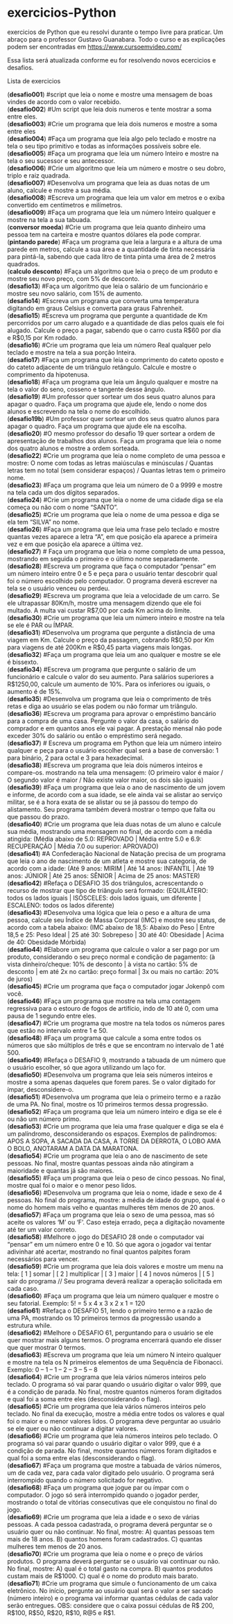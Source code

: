 # exercicios-Python
exercicios de Python que eu resolvi durante o tempo livre para praticar. Um abraço para o professor Gustavo Guanabara.
Todo o curso e as explicações podem ser encontradas em https://www.cursoemvideo.com/

Essa lista será atualizada conforme eu for resolvendo novos ecercicios e desafios.

Lista de exercicios
<div text-align:right">
(<b>desafio001</b>) #script que leia o nome e mostre uma mensagem de boas vindes de acordo com o valor recebido.<br>
(<b>desafio002</b>) #Um script que leia dois numeros e tente mostrar a soma entre eles. <br>
(<b>desafio003</b>) #Crie um programa que leia dois numeros e mostre a soma entre eles<br>
(<b>desafio004</b>) #Faça um programa que leia algo pelo teclado e mostre na tela o seu tipo primitivo e todas as informações possíveis sobre ele.<br>
(<b>desafio005</b>) #Faça um programa que leia um número Inteiro e mostre na tela o seu sucessor e seu antecessor.<br>
(<b>desafio006</b>) #Crie um algoritmo que leia um número e mostre o seu dobro, triplo e raiz quadrada.<br>
(<b>desafio007</b>) #Desenvolva um programa que leia as duas notas de um aluno, calcule e mostre a sua média.<br>
(<b>desafio008</b>) #Escreva um programa que leia um valor em metros e o exiba convertido em centímetros e milímetros.<br>
(<b>desafio009</b>) #Faça um programa que leia um número Inteiro qualquer e mostre na tela a sua tabuada.<br>
(<b>conversor moeda</b>) #Crie um programa que leia quanto dinheiro uma pessoa tem na carteira e mostre quantos dólares ela pode comprar.<br>
(<b>pintando parede</b>) #Faça um programa que leia a largura e a altura de uma parede em metros, calcule a sua área e a quantidade de tinta necessária para pintá-la, sabendo que cada litro de tinta pinta uma área de 2 metros quadrados.<br>
(<b>calculo desconto</b>) #Faça um algoritmo que leia o preço de um produto e mostre seu novo preço, com 5% de desconto.<br>
(<b>desafio13</b>) #Faça um algoritmo que leia o salário de um funcionário e mostre seu novo salário, com 15% de aumento.<br>
(<b>desafio14</b>) #Escreva um programa que converta uma temperatura digitando em graus Celsius e converta para graus Fahrenheit.<br>
(<b>desafio15</b>) #Escreva um programa que pergunte a quantidade de Km percorridos por um carro alugado e a quantidade de dias pelos quais ele foi alugado. Calcule o preço a pagar, sabendo que o carro custa R$60 por dia e R$0,15 por Km rodado.<br>
(<b>desafio16</b>) #Crie um programa que leia um número Real qualquer pelo teclado e mostre na tela a sua porção Inteira.<br>
(<b>desafio17</b>) #Faça um programa que leia o comprimento do cateto oposto e do cateto adjacente de um triângulo retângulo. Calcule e mostre o comprimento da hipotenusa.<br>
(<b>desafio18</b>) #Faça um programa que leia um ângulo qualquer e mostre na tela o valor do seno, cosseno e tangente desse ângulo.<br>
(<b>desafio19</b>) #Um professor quer sortear um dos seus quatro alunos para apagar o quadro. Faça um programa que ajude ele, lendo o nome dos alunos e escrevendo na tela o nome do escolhido.<br>
(<b>desafio19b</b>) #Um professor quer sortear um dos seus quatro alunos para apagar o quadro. Faça um programa que ajude ele na escolha.<br>
(<b>desafio20</b>) #O mesmo professor do desafio 19 quer sortear a ordem de apresentação de trabalhos dos alunos. Faça um programa que leia o nome dos quatro alunos e mostre a ordem sorteada.<br>
(<b>desafio22</b>) #Crie um programa que leia o nome completo de uma pessoa e mostre:
O nome com todas as letras maiúsculas e minúsculas / Quantas letras tem no total (sem considerar espaços) / Quantas letras tem o primeiro nome.<br>
(<b>desafio23</b>) #Faça um programa que leia um número de 0 a 9999 e mostre na tela cada um dos dígitos separados.<br>
(<b>desafio24</b>) #Crie um programa que leia o nome de uma cidade diga se ela começa ou não com o nome “SANTO”.<br>
(<b>desafio25</b>) #Crie um programa que leia o nome de uma pessoa e diga se ela tem “SILVA” no nome.<br>
(<b>desafio26</b>) #Faça um programa que leia uma frase pelo teclado e mostre quantas vezes aparece a letra “A”, em que posição ela aparece a primeira vez e em que posição ela aparece a última vez.<br>
(<b>desafio27</b>) # Faça um programa que leia o nome completo de uma pessoa, mostrando em seguida o primeiro e o último nome separadamente.<br>
(<b>desafio28</b>) #Escreva um programa que faça o computador “pensar” em um número inteiro entre 0 e 5 e peça para o usuário tentar descobrir qual foi o número escolhido pelo computador. O programa deverá escrever na tela se o usuário venceu ou perdeu.<br>
(<b>desafio29</b>) #Escreva um programa que leia a velocidade de um carro. Se ele ultrapassar 80Km/h, mostre uma mensagem dizendo que ele foi multado. A multa vai custar R$7,00 por cada Km acima do limite.<br>
(<b>desafio30</b>) #Crie um programa que leia um número inteiro e mostre na tela se ele é PAR ou ÍMPAR.<br>
(<b>desafio31</b>) #Desenvolva um programa que pergunte a distância de uma viagem em Km. Calcule o preço da passagem, cobrando R$0,50 por Km para viagens de até 200Km e R$0,45 parta viagens mais longas.<br>
(<b>desafio32</b>) #Faça um programa que leia um ano qualquer e mostre se ele é bissexto.<br>
(<b>desafio34</b>) #Escreva um programa que pergunte o salário de um funcionário e calcule o valor do seu aumento. Para salários superiores a R$1250,00, calcule um aumento de 10%. Para os inferiores ou iguais, o aumento é de 15%.<br>
(<b>desafio35</b>) #Desenvolva um programa que leia o comprimento de três retas e diga ao usuário se elas podem ou não formar um triângulo.<br>
(<b>desafio36</b>) #Escreva um programa para aprovar o empréstimo bancário para a compra de uma casa. Pergunte o valor da casa, o salário do comprador e em quantos anos ele vai pagar. A prestação mensal não pode exceder 30% do salário ou então o empréstimo será negado.<br>
(<b>desafio37</b>) # Escreva um programa em Python que leia um número inteiro qualquer e peça para o usuário escolher qual será a base de conversão: 1 para binário, 2 para octal e 3 para hexadecimal.<br>
(<b>desafio38</b>) #Escreva um programa que leia dois números inteiros e compare-os. mostrando na tela uma mensagem: (O primeiro valor é maior / O segundo valor é maior / Não existe valor maior, os dois são iguais)<br>
(<b>desafio39</b>) #Faça um programa que leia o ano de nascimento de um jovem e informe, de acordo com a sua idade, se ele ainda vai se alistar ao serviço militar, se é a hora exata de se alistar ou se já passou do tempo do alistamento. Seu programa também deverá mostrar o tempo que falta ou que passou do prazo.<br>
(<b>desafio40</b>) #Crie um programa que leia duas notas de um aluno e calcule sua média, mostrando uma mensagem no final, de acordo com a média atingida: (Média abaixo de 5.0: REPROVADO | Média entre 5.0 e 6.9: RECUPERAÇÃO | Média 7.0 ou superior: APROVADO)<br>
(<b>desafio41</b>) #A Confederação Nacional de Natação precisa de um programa que leia o ano de nascimento de um atleta e mostre sua categoria, de acordo com a idade: (Até 9 anos: MIRIM | Até 14 anos: INFANTIL | Até 19 anos: JÚNIOR | Até 25 anos: SÊNIOR | Acima de 25 anos: MASTER)<br>
(<b>desafio42</b>) #Refaça o DESAFIO 35 dos triângulos, acrescentando o recurso de mostrar que tipo de triângulo será formado: (EQUILÁTERO: todos os lados iguais | ISÓSCELES: dois lados iguais, um diferente | ESCALENO: todos os lados diferente)<br>
(<b>desafio43</b>) #Desenvolva uma lógica que leia o peso e a altura de uma pessoa, calcule seu Índice de Massa Corporal (IMC) e mostre seu status, de acordo com a tabela abaixo: (IMC abaixo de 18,5: Abaixo do Peso | Entre 18,5 e 25: Peso Ideal | 25 até 30: Sobrepeso | 30 até 40: Obesidade | Acima de 40: Obesidade Mórbida)<br>
(<b>desafio44</b>) #Elabore um programa que calcule o valor a ser pago por um produto, considerando o seu preço normal e condição de pagamento: (à vista dinheiro/cheque: 10% de desconto | à vista no cartão: 5% de desconto | em até 2x no cartão: preço formal | 3x ou mais no cartão: 20% de juros)<br>
(<b>desafio45</b>) #Crie um programa que faça o computador jogar Jokenpô com você.<br>
(<b>desafio46</b>) #Faça um programa que mostre na tela uma contagem regressiva para o estouro de fogos de artifício, indo de 10 até 0, com uma pausa de 1 segundo entre eles.<br>
(<b>desafio47</b>) #Crie um programa que mostre na tela todos os números pares que estão no intervalo entre 1 e 50.<br>
(<b>desafio48</b>) #Faça um programa que calcule a soma entre todos os números que são múltiplos de três e que se encontram no intervalo de 1 até 500.<br>
(<b>desafio49</b>) #Refaça o DESAFIO 9, mostrando a tabuada de um número que o usuário escolher, só que agora utilizando um laço for.<br>
(<b>desafio50</b>) #Desenvolva um programa que leia seis números inteiros e mostre a soma apenas daqueles que forem pares. Se o valor digitado for ímpar, desconsidere-o.<br>
(<b>desafio51</b>) #Desenvolva um programa que leia o primeiro termo e a razão de uma PA. No final, mostre os 10 primeiros termos dessa progressão.<br>
(<b>desafio52</b>) #Faça um programa que leia um número inteiro e diga se ele é ou não um número primo.<br>
(<b>desafio53</b>) #Crie um programa que leia uma frase qualquer e diga se ela é um palíndromo, desconsiderando os espaços. Exemplos de palíndromos: APOS A SOPA, A SACADA DA CASA, A TORRE DA DERROTA, O LOBO AMA O BOLO, ANOTARAM A DATA DA MARATONA.<br>
(<b>desafio54</b>) #Crie um programa que leia o ano de nascimento de sete pessoas. No final, mostre quantas pessoas ainda não atingiram a maioridade e quantas já são maiores.<br>
(<b>desafio55</b>) #Faça um programa que leia o peso de cinco pessoas. No final, mostre qual foi o maior e o menor peso lidos.<br>
(<b>desafio56</b>) #Desenvolva um programa que leia o nome, idade e sexo de 4 pessoas. No final do programa, mostre: a média de idade do grupo, qual é o nome do homem mais velho e quantas mulheres têm menos de 20 anos.<br>
(<b>desafio57</b>) #Faça um programa que leia o sexo de uma pessoa, mas só aceite os valores ‘M’ ou ‘F’. Caso esteja errado, peça a digitação novamente até ter um valor correto.<br>
(<b>desafio58</b>) #Melhore o jogo do DESAFIO 28 onde o computador vai “pensar” em um número entre 0 e 10. Só que agora o jogador vai tentar adivinhar até acertar, mostrando no final quantos palpites foram necessários para vencer.<br>
(<b>desafio59</b>) #Crie um programa que leia dois valores e mostre um menu na tela: [ 1 ] somar | [ 2 ] multiplicar | [ 3 ] maior | [ 4 ] novos números | [ 5 ] sair do programa // Seu programa deverá realizar a operação solicitada em cada caso.<br>
(<b>desafio60</b>) #Faça um programa que leia um número qualquer e mostre o seu fatorial. Exemplo: 5! = 5 x 4 x 3 x 2 x 1 = 120<br>
(<b>desafio61</b>) #Refaça o DESAFIO 51, lendo o primeiro termo e a razão de uma PA, mostrando os 10 primeiros termos da progressão usando a estrutura while.<br>
(<b>desafio62</b>) #Melhore o DESAFIO 61, perguntando para o usuário se ele quer mostrar mais alguns termos. O programa encerrará quando ele disser que quer mostrar 0 termos.<br>
(<b>desafio63</b>) #Escreva um programa que leia um número N inteiro qualquer e mostre na tela os N primeiros elementos de uma Sequência de Fibonacci. Exemplo: 0 – 1 – 1 – 2 – 3 – 5 – 8<br>
(<b>desafio64</b>) #Crie um programa que leia vários números inteiros pelo teclado. O programa só vai parar quando o usuário digitar o valor 999, que é a condição de parada. No final, mostre quantos números foram digitados e qual foi a soma entre eles (desconsiderando o flag).<br>
(<b>desafio65</b>) #Crie um programa que leia vários números inteiros pelo teclado. No final da execução, mostre a média entre todos os valores e qual foi o maior e o menor valores lidos. O programa deve perguntar ao usuário se ele quer ou não continuar a digitar valores.<br>
(<b>desafio66</b>) #Crie um programa que leia números inteiros pelo teclado. O programa só vai parar quando o usuário digitar o valor 999, que é a condição de parada. No final, mostre quantos números foram digitados e qual foi a soma entre elas (desconsiderando o flag).<br>
(<b>desafio67</b>) #Faça um programa que mostre a tabuada de vários números, um de cada vez, para cada valor digitado pelo usuário. O programa será interrompido quando o número solicitado for negativo.<br>
(<b>desafio68</b>) #Faça um programa que jogue par ou ímpar com o computador. O jogo só será interrompido quando o jogador perder, mostrando o total de vitórias consecutivas que ele conquistou no final do jogo.<br>
(<b>desafio69</b>) #Crie um programa que leia a idade e o sexo de várias pessoas. A cada pessoa cadastrada, o programa deverá perguntar se o usuário quer ou não continuar. No final, mostre: A) quantas pessoas tem mais de 18 anos. B) quantos homens foram cadastrados. C) quantas mulheres tem menos de 20 anos.<br>
(<b>desafio70</b>) #Crie um programa que leia o nome e o preço de vários produtos. O programa deverá perguntar se o usuário vai continuar ou não. No final, mostre: A) qual é o total gasto na compra. B) quantos produtos custam mais de R$1000. C) qual é o nome do produto mais barato.<br>
(<b>desafio71</b>) #Crie um programa que simule o funcionamento de um caixa eletrônico. No início, pergunte ao usuário qual será o valor a ser sacado (número inteiro) e o programa vai informar quantas cédulas de cada valor serão entregues. OBS: considere que o caixa possui cédulas de R$ 200, R$100, R$50, R$20, R$10, R@5 e R$1.<br>
</div>
